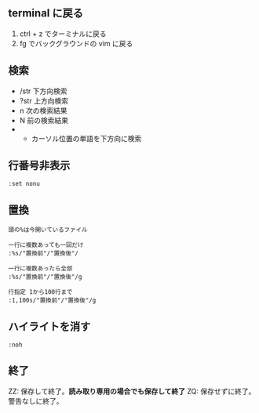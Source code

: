 ## terminal に戻る
1. ctrl + z でターミナルに戻る
1. fg でバックグラウンドの vim に戻る


## 検索
- /str 下方向検索
- ?str 上方向検索
- n 次の検索結果
- N 前の検索結果
- * カーソル位置の単語を下方向に検索


## 行番号非表示
`:set nonu`

## 置換
```
頭の%は今開いているファイル

一行に複数あっても一回だけ
:%s/"置換前"/"置換後"/

一行に複数あったら全部
:%s/"置換前"/"置換後"/g

行指定 1から100行まで
:1,100s/"置換前"/"置換後"/g
```

## ハイライトを消す
`:noh`

## 終了
ZZ: 保存して終了。**読み取り専用の場合でも保存して終了**
ZQ: 保存せずに終了。警告なしに終了。
